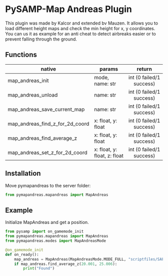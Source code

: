 # PySAMP-Map Andreas Plugin  #

This plugin was made by Kalcor and extended bv Mauzen.
It allows you to load different height maps and check the min height for x, y coordinates.
You can us it as example for an anti cheat to detect airbreaks easier or to prevent falling through the ground.

## Functions

|native|params|return|
|-------|-------|:-----:|
|map_andreas_init|mode, name: str|int (0 failed/1 success)|
|map_andreas_unload|name: str|int (0 failed/1 success)|
|map_andreas_save_current_map|name: str|int (0 failed/1 success)|
|map_andreas_find_z_for_2d_coord|x: float, y: float|int (0 failed/1 success)|
|map_andreas_find_average_z|x: float, y: float|int (0 failed/1 success)|
|map_andreas_set_z_for_2d_coord|x: float, y: float, z: float|int (0 failed/1 success)|

## Installation

Move pymapandreas to the server folder:

```python
from pymapandreas.mapandreas import MapAndreas
```

## Example

Initialize MapAndreas and get a position.
```python
from pysamp import on_gamemode_init
from pymapandreas.mapandreas import MapAndreas
from pymapandreas.modes import MapAndreasMode

@on_gamemode_init
def on_ready():
    map_andreas = MapAndreas(MapAndreasMode.MODE_FULL, "scriptfiles/SAFull.hmap")
    if map_andreas.find_average_z(20.001, 25.006):
        print("Found")
``` 
